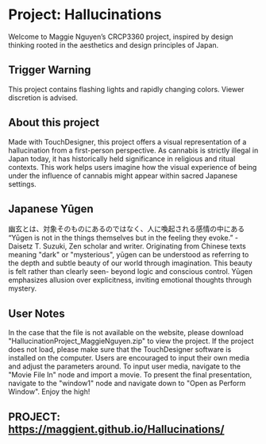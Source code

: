 # Project: Hallucinations
Welcome to Maggie Nguyen’s CRCP3360 project, inspired by design thinking rooted in the aesthetics and design principles of Japan.

## Trigger Warning
This project contains flashing lights and rapidly changing colors. Viewer discretion is advised. 

## About this project
Made with TouchDesigner, this project offers a visual representation of a hallucination from a first-person perspective. As cannabis is strictly illegal in Japan today, it has historically held significance in religious and ritual contexts. This work helps users imagine how the visual experience of being under the influence of cannabis might appear within sacred Japanese settings. 

## Japanese Yūgen 
幽玄とは、対象そのものにあるのではなく、人に喚起される感情の中にある
“Yūgen is not in the things themselves but in the feeling they evoke.” 
-Daisetz T. Suzuki, Zen scholar and writer. 
Originating from Chinese texts meaning "dark" or "mysterious", yūgen can be understood as referring to the depth and subtle beauty of our world through imagination. This beauty is felt rather than clearly seen- beyond logic and conscious control. Yūgen emphasizes allusion over explicitness, inviting emotional thoughts through mystery. 

## User Notes
In the case that the file is not available on the website, please download "HallucinationProject_MaggieNguyen.zip" to view the project. If the project does not load, please make sure that the TouchDesigner software is installed on the computer. Users are encouraged to input their own media and adjust the parameters around. To input user media, navigate to the "Movie File In" node and import a movie. To present the final presentation, navigate to the "window1" node and navigate down to "Open as Perform Window". Enjoy the high! 

## PROJECT: https://maggient.github.io/Hallucinations/
